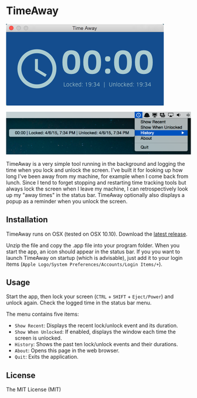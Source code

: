 # TimeAway

![TimeAway](https://github.com/fe9lix/TimeAway/blob/gh-pages/images/timeaway-window.png?raw=true)

![TimeAway](https://github.com/fe9lix/TimeAway/blob/gh-pages/images/timeaway-menu.png?raw=true)

TimeAway is a very simple tool running in the background and logging the time when you lock and unlock the screen. 
I've built it for looking up how long I've been away from my machine, for example when I come back from lunch. 
Since I tend to forget stopping and restarting time tracking tools but always lock the screen when I leave my machine, I can retrospectively look up my "away times" in the status bar. 
TimeAway optionally also displays a popup as a reminder when you unlock the screen.

## Installation
TimeAway runs on OSX (tested on OSX 10.10). Download the [latest release](https://github.com/fe9lix/TimeAway/releases/latest).

Unzip the file and copy the .app file into your program folder. When you start the app, an icon should appear in the status bar.
If you you want to launch TimeAway on startup (which is advisable), just add it to your login items (`Apple Logo/System Preferences/Accounts/Login Items/+`).

## Usage
Start the app, then lock your screen (`CTRL` + `SHIFT` + `Eject/Power`) and unlock again.
Check the logged time in the status bar menu.

The menu contains five items:
- `Show Recent`: Displays the recent lock/unlock event and its duration.
- `Show When Unlocked`: If enabled, displays the window each time the screen is unlocked.
- `History`: Shows the past ten lock/unlock events and their durations.
- `About`: Opens this page in the web browser.
- `Quit`: Exits the application.

## License
The MIT License (MIT)
